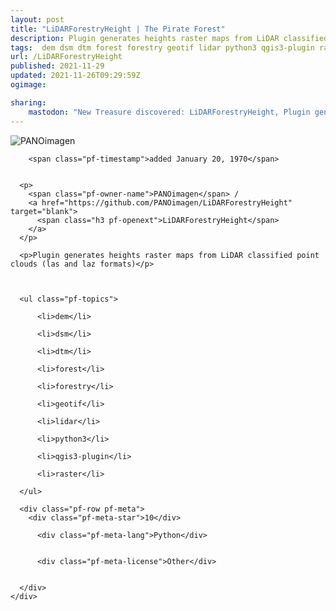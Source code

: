 ```yaml
---
layout: post
title: "LiDARForestryHeight | The Pirate Forest"
description: Plugin generates heights raster maps from LiDAR classified point clouds (las and laz formats)
tags:  dem dsm dtm forest forestry geotif lidar python3 qgis3-plugin raster
url: /LiDARForestryHeight
published: 2021-11-29
updated: 2021-11-26T09:29:59Z
ogimage: 

sharing:
    mastodon: "New Treasure discovered: LiDARForestryHeight, Plugin generates heights raster maps from LiDAR classified point clouds (las and laz formats)"
---
```


<div class="pf-night-sky-spacer">
    <div id="pf-night-sky" data-stars="10" data-owner="PANOimagen" data-repo="LiDARForestryHeight">
        <div id="pf-open-dialog" class="pf-meta-star pf-star-todo"></div>
        <dialog id="pf-star-dialog">
            Star this Repository to putt a smile on the Developers face.
            <div class="pf-row">
                <div class="pf-grow"></div>
                <div><a class="pf-unterlines" href="https://github.com/PANOimagen/LiDARForestryHeight" target="_blank">VISIT REPOSITORY</a></div>
            </div>
        </dialog>
    </div>
    
</div>

<div class="pf-ship-list">
    <div class="pf-row pf-pirate pf-small-column" data-pirate-id="l07H92vfqHmwCT4ZfhJDs">
    <div>
      <!--<a href="https://github.com/PANOimagen" target="blank">-->
        <div class="pf-pirate-avatar">
          <div class="pf-cross pf-clickable"  onclick="collect('l07H92vfqHmwCT4ZfhJDs'); return false;"></div>
          <img src="https://avatars.githubusercontent.com/u/31689564?v=4" title="PANOimagen" alt="PANOimagen"/>
      </div>
      <!--</a>
      <div class="pf-pirate-actions">
        <a class="pf-treasure-add"  title="save in my treasure chest" onclick="collect('l07H92vfqHmwCT4ZfhJDs'); return false;" href="#">
          <img src="./assets/coin.svg" alt="treasure"/>
        </a>
        <a class="pf-treasure-remove" onclick="throwAway('l07H92vfqHmwCT4ZfhJDs'); return false;">remove</a>
      </div>-->
    </div>
    <div class="pf-ship">
      
        <span class="pf-timestamp">added January 20, 1970</span>
      
      
      <p>
        <span class="pf-owner-name">PANOimagen</span> / 
        <a href="https://github.com/PANOimagen/LiDARForestryHeight" target="blank">
          <span class="h3 pf-openext">LiDARForestryHeight</span>
        </a>
      </p>

      <p>Plugin generates heights raster maps from LiDAR classified point clouds (las and laz formats)</p>

      

      <ul class="pf-topics">
        
          <li>dem</li>
        
          <li>dsm</li>
        
          <li>dtm</li>
        
          <li>forest</li>
        
          <li>forestry</li>
        
          <li>geotif</li>
        
          <li>lidar</li>
        
          <li>python3</li>
        
          <li>qgis3-plugin</li>
        
          <li>raster</li>
        
      </ul>

      <div class="pf-row pf-meta">
        <div class="pf-meta-star">10</div>
        
          <div class="pf-meta-lang">Python</div>
        
        
          <div class="pf-meta-license">Other</div>
        
        
      </div>
    </div>
  </div>
</div>